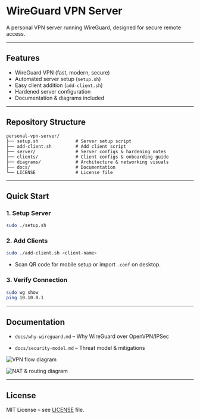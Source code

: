 # WireGuard VPN Server

A personal VPN server running WireGuard, designed for secure remote access.

---

## Features

- WireGuard VPN (fast, modern, secure)  
- Automated server setup (`setup.sh`)  
- Easy client addition (`add-client.sh`)  
- Hardened server configuration  
- Documentation & diagrams included  

---

## Repository Structure
```
personal-vpn-server/
├── setup.sh              # Server setup script
├── add-client.sh         # Add client script
├── server/               # Server configs & hardening notes
├── clients/              # Client configs & onboarding guide
├── diagrams/             # Architecture & networking visuals
├── docs/                 # Documentation
└── LICENSE               # License file

```
---

## Quick Start

### 1. Setup Server

```bash
sudo ./setup.sh
```

### 2. Add Clients

```bash
sudo ./add-client.sh <client-name>
```

- Scan QR code for mobile setup or import `.conf` on desktop.

### 3. Verify Connection

```bash
sudo wg show
ping 10.10.0.1
```

---

## Documentation

- `docs/why-wireguard.md` – Why WireGuard over OpenVPN/IPSec

- `docs/security-model.md` – Threat model & mitigations

 ![VPN flow diagram](https://github.com/rabindra789/personal-vpn-server/blob/main/diagrams/architecture.png)

 ![NAT & routing diagram](https://github.com/rabindra789/personal-vpn-server/blob/main/diagrams/networking.png)

---

## License

MIT License – see [LICENSE](LICENSE) file.
